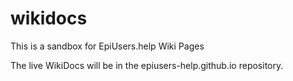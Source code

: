 # wikidocs
This is a sandbox for EpiUsers.help Wiki Pages

The live WikiDocs will be in the epiusers-help.github.io repository.
